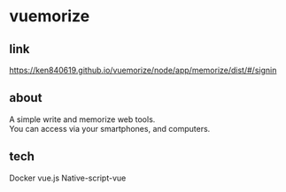 # vuemorize

## link
https://ken840619.github.io/vuemorize/node/app/memorize/dist/#/signin

## about
A simple write and memorize web tools.  
You can access via your smartphones, and computers.

## tech
Docker
vue.js
Native-script-vue

